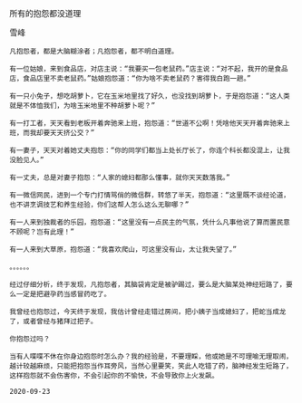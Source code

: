 所有的抱怨都没道理

雪峰


    凡抱怨者，都是大脑糊涂者；凡抱怨者，都不明白道理。

    有一位姑娘，来到食品店，对店主说：“我要买一包老鼠药。”店主说：“对不起，我开的是食品店，食品店里不卖老鼠药。”姑娘抱怨道：“你为啥不卖老鼠药？害得我白跑一趟。”

    有一只小兔子，想吃胡萝卜，它在玉米地里找了好久，也没找到胡萝卜，于是抱怨道：“这人类就是不体恤我们，为啥玉米地里不种胡萝卜呢？”

    有一打工者，天天看到老板开着奔驰来上班，抱怨道：“世道不公啊！凭啥他天天开着奔驰来上班，而我却要天天挤公交？”

    有一妻子，天天对着她丈夫抱怨：“你的同学们都当上处长厅长了，你连个科长都没混上，让我没脸见人。”

    有一丈夫，总是对妻子抱怨：“人家的媳妇都那么懂事，就你天天数落我。”

    有一微信网民，进到一个专门打情骂俏的微信群，转悠了半天，抱怨道：“这里既不谈经论道，也不讲烹调技艺和养生经验，你们这帮人怎么这么无聊哪？”

    有一人来到独裁者的乐园，抱怨道：“这里没有一点民主的气氛，凭什么凡事他说了算而置民意不顾呢？岂有此理！”

    有一人来到大草原，抱怨道：“我喜欢爬山，可这里没有山，太让我失望了。”

    。。。。。。

    经过仔细分析，终于发现，凡抱怨者，其脑袋肯定是被驴踢过，要么是大脑某处神经短路了，要么一定是把避孕药当感冒药吃了。

    我曾经也抱怨过，今天终于发现，我估计曾经走错过房间，把小姨子当成媳妇了，把蛇当成龙了，或者曾经与猪拜过把子。

    你抱怨过吗？

    当有人喋喋不休在你身边抱怨时怎么办？我的经验是，不要理睬，他或她是不可理喻无理取闹，越计较越麻烦，只能把抱怨当作耳旁风，当然心里要笑，笑此人吃错了药，脑神经发生短路了，这样抱怨就不会伤害你，不会引起你的不愉快，不会导致你上火发飙。

    2020-09-23



